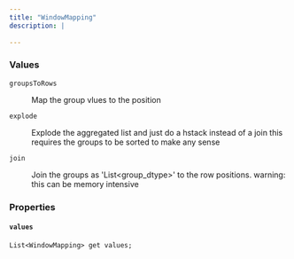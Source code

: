 ```yaml
---
title: "WindowMapping"
description: |
  
---
```



### Values

<dl>
  <dt><code>groupsToRows</code></dt>
  <dd>
  
 Map the group vlues to the position
  </dd>
  <dt><code>explode</code></dt>
  <dd>
  
 Explode the aggregated list and just do a hstack instead of a join
 this requires the groups to be sorted to make any sense
  </dd>
  <dt><code>join</code></dt>
  <dd>
  
 Join the groups as 'List<group_dtype>' to the row positions.
 warning: this can be memory intensive
  </dd>
</dl>

### Properties
#### `values`
<code>List\<WindowMapping> get values;</code>


